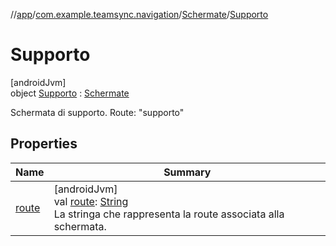 //[app](../../../../index.md)/[com.example.teamsync.navigation](../../index.md)/[Schermate](../index.md)/[Supporto](index.md)

# Supporto

[androidJvm]\
object [Supporto](index.md) : [Schermate](../index.md)

Schermata di supporto. Route: &quot;supporto&quot;

## Properties

| Name | Summary |
|---|---|
| [route](../route.md) | [androidJvm]<br>val [route](../route.md): [String](https://kotlinlang.org/api/latest/jvm/stdlib/kotlin/-string/index.html)<br>La stringa che rappresenta la route associata alla schermata. |

